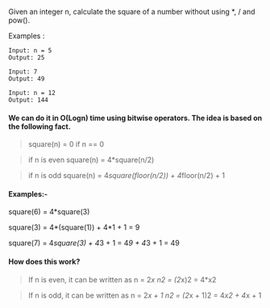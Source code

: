 Given an integer n, calculate the square of a number without using *, / and pow(). 

Examples : 
```
Input: n = 5
Output: 25
```
```
Input: 7
Output: 49
```
```
Input: n = 12
Output: 144
```

#### We can do it in O(Logn) time using bitwise operators. The idea is based on the following fact.

  > square(n) = 0 if n == 0
  
  > if n is even 
     square(n) = 4*square(n/2) 
  
  > if n is odd
     square(n) = 4*square(floor(n/2)) + 4*floor(n/2) + 1 

#### Examples:-

  square(6) = 4*square(3)
  
  square(3) = 4*(square(1)) + 4*1 + 1 = 9
  
  square(7) = 4*square(3) + 4*3 + 1 = 4*9 + 4*3 + 1 = 49
  

#### How does this work? 

> If n is even, it can be written as
  n = 2*x 
  n2 = (2*x)2 = 4*x2

> If n is odd, it can be written as 
  n = 2*x + 1
  n2 = (2*x + 1)2 = 4*x2 + 4*x + 1


